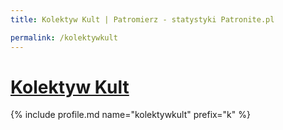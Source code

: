 ```yaml
---
title: Kolektyw Kult | Patromierz - statystyki Patronite.pl

permalink: /kolektywkult
---
```


# [Kolektyw Kult](https://patronite.pl/kolektywkult)

{% include profile.md name="kolektywkult" prefix="k" %}

